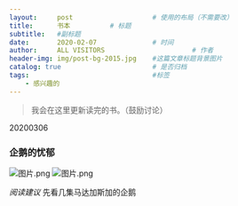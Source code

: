 ```yaml
---
layout:     post                    # 使用的布局（不需要改）
title:      书本          # 标题 
subtitle:   #副标题
date:       2020-02-07              # 时间
author:     ALL VISITORS                      # 作者
header-img: img/post-bg-2015.jpg    #这篇文章标题背景图片
catalog: true                       # 是否归档
tags:                               #标签
    - 感兴趣的
---
```


> 我会在这里更新读完的书。（鼓励讨论）

20200306 
### 企鹅的忧郁
![图片.png](https://i.loli.net/2020/03/06/ZVYt8Xel5IyOJSH.png)
![图片.png](https://i.loli.net/2020/03/06/pt4wzMimK7cv5lN.png)

*阅读建议* 先看几集马达加斯加的企鹅



